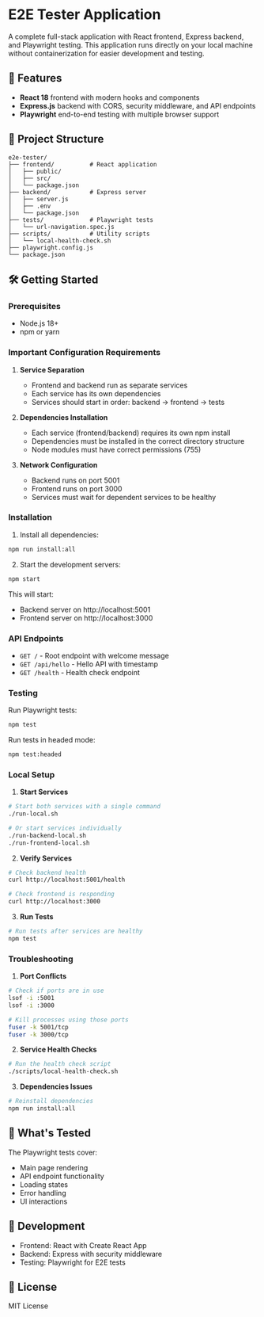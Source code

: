 # E2E Tester Application

A complete full-stack application with React frontend, Express backend, and Playwright testing. This application runs directly on your local machine without containerization for easier development and testing.

## 🚀 Features

- **React 18** frontend with modern hooks and components
- **Express.js** backend with CORS, security middleware, and API endpoints
- **Playwright** end-to-end testing with multiple browser support

## 📁 Project Structure

```
e2e-tester/
├── frontend/          # React application
│   ├── public/
│   ├── src/
│   └── package.json
├── backend/           # Express server
│   ├── server.js
│   ├── .env
│   └── package.json
├── tests/             # Playwright tests
│   └── url-navigation.spec.js
├── scripts/           # Utility scripts
│   └── local-health-check.sh
├── playwright.config.js
└── package.json
```

## 🛠️ Getting Started

### Prerequisites

- Node.js 18+
- npm or yarn

### Important Configuration Requirements

1. **Service Separation**
   - Frontend and backend run as separate services
   - Each service has its own dependencies
   - Services should start in order: backend → frontend → tests

2. **Dependencies Installation**
   - Each service (frontend/backend) requires its own npm install
   - Dependencies must be installed in the correct directory structure
   - Node modules must have correct permissions (755)

3. **Network Configuration**
   - Backend runs on port 5001
   - Frontend runs on port 3000
   - Services must wait for dependent services to be healthy

### Installation

1. Install all dependencies:
```bash
npm run install:all
```

2. Start the development servers:
```bash
npm start
```

This will start:
- Backend server on http://localhost:5001
- Frontend server on http://localhost:3000

### API Endpoints

- `GET /` - Root endpoint with welcome message
- `GET /api/hello` - Hello API with timestamp
- `GET /health` - Health check endpoint

### Testing

Run Playwright tests:
```bash
npm test
```

Run tests in headed mode:
```bash
npm test:headed
```

### Local Setup

1. **Start Services**
```bash
# Start both services with a single command
./run-local.sh

# Or start services individually
./run-backend-local.sh
./run-frontend-local.sh
```

2. **Verify Services**
```bash
# Check backend health
curl http://localhost:5001/health

# Check frontend is responding
curl http://localhost:3000
```

3. **Run Tests**
```bash
# Run tests after services are healthy
npm test
```

### Troubleshooting

1. **Port Conflicts**
```bash
# Check if ports are in use
lsof -i :5001
lsof -i :3000

# Kill processes using those ports
fuser -k 5001/tcp
fuser -k 3000/tcp
```

2. **Service Health Checks**
```bash
# Run the health check script
./scripts/local-health-check.sh
```

3. **Dependencies Issues**
```bash
# Reinstall dependencies
npm run install:all
```

## 🧪 What's Tested

The Playwright tests cover:
- Main page rendering
- API endpoint functionality
- Loading states
- Error handling
- UI interactions

## 🔧 Development

- Frontend: React with Create React App
- Backend: Express with security middleware
- Testing: Playwright for E2E tests

## 📝 License

MIT License
